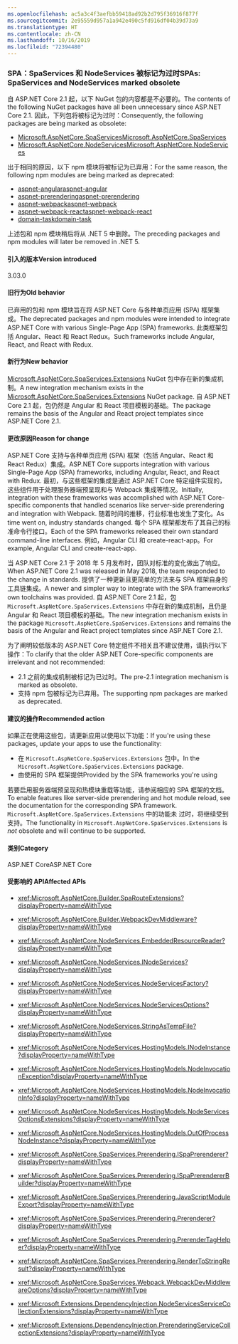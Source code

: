 ```yaml
---
ms.openlocfilehash: ac5a3c4f3aefbb59418ad92b2d795f36916f877f
ms.sourcegitcommit: 2e95559d957a1a942e490c5fd916df04b39d73a9
ms.translationtype: HT
ms.contentlocale: zh-CN
ms.lasthandoff: 10/16/2019
ms.locfileid: "72394480"
---
```

### <a name="spas-spaservices-and-nodeservices-marked-obsolete"></a><span data-ttu-id="5822b-101">SPA：SpaServices 和 NodeServices 被标记为过时</span><span class="sxs-lookup"><span data-stu-id="5822b-101">SPAs: SpaServices and NodeServices marked obsolete</span></span>

<span data-ttu-id="5822b-102">自 ASP.NET Core 2.1 起，以下 NuGet 包的内容都是不必要的。</span><span class="sxs-lookup"><span data-stu-id="5822b-102">The contents of the following NuGet packages have all been unnecessary since ASP.NET Core 2.1.</span></span> <span data-ttu-id="5822b-103">因此，下列包将被标记为过时：</span><span class="sxs-lookup"><span data-stu-id="5822b-103">Consequently, the following packages are being marked as obsolete:</span></span>

- [<span data-ttu-id="5822b-104">Microsoft.AspNetCore.SpaServices</span><span class="sxs-lookup"><span data-stu-id="5822b-104">Microsoft.AspNetCore.SpaServices</span></span>](https://www.nuget.org/packages/Microsoft.AspNetCore.SpaServices/)
- [<span data-ttu-id="5822b-105">Microsoft.AspNetCore.NodeServices</span><span class="sxs-lookup"><span data-stu-id="5822b-105">Microsoft.AspNetCore.NodeServices</span></span>](https://www.nuget.org/packages/Microsoft.AspNetCore.NodeServices/)

<span data-ttu-id="5822b-106">出于相同的原因，以下 npm 模块将被标记为已弃用：</span><span class="sxs-lookup"><span data-stu-id="5822b-106">For the same reason, the following npm modules are being marked as deprecated:</span></span>

- [<span data-ttu-id="5822b-107">aspnet-angular</span><span class="sxs-lookup"><span data-stu-id="5822b-107">aspnet-angular</span></span>](https://www.npmjs.com/package/aspnet-angular)
- [<span data-ttu-id="5822b-108">aspnet-prerendering</span><span class="sxs-lookup"><span data-stu-id="5822b-108">aspnet-prerendering</span></span>](https://www.npmjs.com/package/aspnet-prerendering)
- [<span data-ttu-id="5822b-109">aspnet-webpack</span><span class="sxs-lookup"><span data-stu-id="5822b-109">aspnet-webpack</span></span>](https://www.npmjs.com/package/aspnet-webpack)
- [<span data-ttu-id="5822b-110">aspnet-webpack-react</span><span class="sxs-lookup"><span data-stu-id="5822b-110">aspnet-webpack-react</span></span>](https://www.npmjs.com/package/aspnet-webpack-react)
- [<span data-ttu-id="5822b-111">domain-task</span><span class="sxs-lookup"><span data-stu-id="5822b-111">domain-task</span></span>](https://www.npmjs.com/package/domain-task)

<span data-ttu-id="5822b-112">上述包和 npm 模块稍后将从 .NET 5 中删除。</span><span class="sxs-lookup"><span data-stu-id="5822b-112">The preceding packages and npm modules will later be removed in .NET 5.</span></span>

#### <a name="version-introduced"></a><span data-ttu-id="5822b-113">引入的版本</span><span class="sxs-lookup"><span data-stu-id="5822b-113">Version introduced</span></span>

<span data-ttu-id="5822b-114">3.0</span><span class="sxs-lookup"><span data-stu-id="5822b-114">3.0</span></span>

#### <a name="old-behavior"></a><span data-ttu-id="5822b-115">旧行为</span><span class="sxs-lookup"><span data-stu-id="5822b-115">Old behavior</span></span>

<span data-ttu-id="5822b-116">已弃用的包和 npm 模块旨在将 ASP.NET Core 与各种单页应用 (SPA) 框架集成。</span><span class="sxs-lookup"><span data-stu-id="5822b-116">The deprecated packages and npm modules were intended to integrate ASP.NET Core with various Single-Page App (SPA) frameworks.</span></span> <span data-ttu-id="5822b-117">此类框架包括 Angular、React 和 React Redux。</span><span class="sxs-lookup"><span data-stu-id="5822b-117">Such frameworks include Angular, React, and React with Redux.</span></span>

#### <a name="new-behavior"></a><span data-ttu-id="5822b-118">新行为</span><span class="sxs-lookup"><span data-stu-id="5822b-118">New behavior</span></span>

<span data-ttu-id="5822b-119">[Microsoft.AspNetCore.SpaServices.Extensions](https://www.nuget.org/packages/Microsoft.AspNetCore.SpaServices.Extensions/) NuGet 包中存在新的集成机制。</span><span class="sxs-lookup"><span data-stu-id="5822b-119">A new integration mechanism exists in the [Microsoft.AspNetCore.SpaServices.Extensions](https://www.nuget.org/packages/Microsoft.AspNetCore.SpaServices.Extensions/) NuGet package.</span></span> <span data-ttu-id="5822b-120">自 ASP.NET Core 2.1 起，包仍然是 Angular 和 React 项目模板的基础。</span><span class="sxs-lookup"><span data-stu-id="5822b-120">The package remains the basis of the Angular and React project templates since ASP.NET Core 2.1.</span></span>

#### <a name="reason-for-change"></a><span data-ttu-id="5822b-121">更改原因</span><span class="sxs-lookup"><span data-stu-id="5822b-121">Reason for change</span></span>

<span data-ttu-id="5822b-122">ASP.NET Core 支持与各种单页应用 (SPA) 框架（包括 Angular、React 和 React Redux）集成。</span><span class="sxs-lookup"><span data-stu-id="5822b-122">ASP.NET Core supports integration with various Single-Page App (SPA) frameworks, including Angular, React, and React with Redux.</span></span> <span data-ttu-id="5822b-123">最初，与这些框架的集成是通过 ASP.NET Core 特定组件实现的，这些组件用于处理服务器端预呈现和与 Webpack 集成等情况。</span><span class="sxs-lookup"><span data-stu-id="5822b-123">Initially, integration with these frameworks was accomplished with ASP.NET Core-specific components that handled scenarios like server-side prerendering and integration with Webpack.</span></span> <span data-ttu-id="5822b-124">随着时间的推移，行业标准也发生了变化。</span><span class="sxs-lookup"><span data-stu-id="5822b-124">As time went on, industry standards changed.</span></span> <span data-ttu-id="5822b-125">每个 SPA 框架都发布了其自己的标准命令行接口。</span><span class="sxs-lookup"><span data-stu-id="5822b-125">Each of the SPA frameworks released their own standard command-line interfaces.</span></span> <span data-ttu-id="5822b-126">例如，Angular CLI 和 create-react-app。</span><span class="sxs-lookup"><span data-stu-id="5822b-126">For example, Angular CLI and create-react-app.</span></span>

<span data-ttu-id="5822b-127">当 ASP.NET Core 2.1 于 2018 年 5 月发布时，团队对标准的变化做出了响应。</span><span class="sxs-lookup"><span data-stu-id="5822b-127">When ASP.NET Core 2.1 was released in May 2018, the team responded to the change in standards.</span></span> <span data-ttu-id="5822b-128">提供了一种更新且更简单的方法来与 SPA 框架自身的工具链集成。</span><span class="sxs-lookup"><span data-stu-id="5822b-128">A newer and simpler way to integrate with the SPA frameworks' own toolchains was provided.</span></span> <span data-ttu-id="5822b-129">自 ASP.NET Core 2.1 起，包 `Microsoft.AspNetCore.SpaServices.Extensions` 中存在新的集成机制，且仍是 Angular 和 React 项目模板的基础。</span><span class="sxs-lookup"><span data-stu-id="5822b-129">The new integration mechanism exists in the package `Microsoft.AspNetCore.SpaServices.Extensions` and remains the basis of the Angular and React project templates since ASP.NET Core 2.1.</span></span>

<span data-ttu-id="5822b-130">为了阐明较低版本的 ASP.NET Core 特定组件不相关且不建议使用，请执行以下操作：</span><span class="sxs-lookup"><span data-stu-id="5822b-130">To clarify that the older ASP.NET Core-specific components are irrelevant and not recommended:</span></span>

- <span data-ttu-id="5822b-131">2\.1 之前的集成机制被标记为已过时。</span><span class="sxs-lookup"><span data-stu-id="5822b-131">The pre-2.1 integration mechanism is marked as obsolete.</span></span>
- <span data-ttu-id="5822b-132">支持 npm 包被标记为已弃用。</span><span class="sxs-lookup"><span data-stu-id="5822b-132">The supporting npm packages are marked as deprecated.</span></span>

#### <a name="recommended-action"></a><span data-ttu-id="5822b-133">建议的操作</span><span class="sxs-lookup"><span data-stu-id="5822b-133">Recommended action</span></span>

<span data-ttu-id="5822b-134">如果正在使用这些包，请更新应用以使用以下功能：</span><span class="sxs-lookup"><span data-stu-id="5822b-134">If you're using these packages, update your apps to use the functionality:</span></span>

- <span data-ttu-id="5822b-135">在 `Microsoft.AspNetCore.SpaServices.Extensions` 包中。</span><span class="sxs-lookup"><span data-stu-id="5822b-135">In the `Microsoft.AspNetCore.SpaServices.Extensions` package.</span></span>
- <span data-ttu-id="5822b-136">由使用的 SPA 框架提供</span><span class="sxs-lookup"><span data-stu-id="5822b-136">Provided by the SPA frameworks you're using</span></span>

<span data-ttu-id="5822b-137">若要启用服务器端预呈现和热模块重载等功能，请参阅相应的 SPA 框架的文档。</span><span class="sxs-lookup"><span data-stu-id="5822b-137">To enable features like server-side prerendering and hot module reload, see the documentation for the corresponding SPA framework.</span></span> <span data-ttu-id="5822b-138">`Microsoft.AspNetCore.SpaServices.Extensions` 中的功能未  过时，将继续受到支持。</span><span class="sxs-lookup"><span data-stu-id="5822b-138">The functionality in `Microsoft.AspNetCore.SpaServices.Extensions` is *not* obsolete and will continue to be supported.</span></span>

#### <a name="category"></a><span data-ttu-id="5822b-139">类别</span><span class="sxs-lookup"><span data-stu-id="5822b-139">Category</span></span>

<span data-ttu-id="5822b-140">ASP.NET Core</span><span class="sxs-lookup"><span data-stu-id="5822b-140">ASP.NET Core</span></span>

#### <a name="affected-apis"></a><span data-ttu-id="5822b-141">受影响的 API</span><span class="sxs-lookup"><span data-stu-id="5822b-141">Affected APIs</span></span>

- <xref:Microsoft.AspNetCore.Builder.SpaRouteExtensions?displayProperty=nameWithType>
- <xref:Microsoft.AspNetCore.Builder.WebpackDevMiddleware?displayProperty=nameWithType>

- <xref:Microsoft.AspNetCore.NodeServices.EmbeddedResourceReader?displayProperty=nameWithType>
- <xref:Microsoft.AspNetCore.NodeServices.INodeServices?displayProperty=nameWithType>
- <xref:Microsoft.AspNetCore.NodeServices.NodeServicesFactory?displayProperty=nameWithType>
- <xref:Microsoft.AspNetCore.NodeServices.NodeServicesOptions?displayProperty=nameWithType>
- <xref:Microsoft.AspNetCore.NodeServices.StringAsTempFile?displayProperty=nameWithType>
- <xref:Microsoft.AspNetCore.NodeServices.HostingModels.INodeInstance?displayProperty=nameWithType>
- <xref:Microsoft.AspNetCore.NodeServices.HostingModels.NodeInvocationException?displayProperty=nameWithType>
- <xref:Microsoft.AspNetCore.NodeServices.HostingModels.NodeInvocationInfo?displayProperty=nameWithType>
- <xref:Microsoft.AspNetCore.NodeServices.HostingModels.NodeServicesOptionsExtensions?displayProperty=nameWithType>
- <xref:Microsoft.AspNetCore.NodeServices.HostingModels.OutOfProcessNodeInstance?displayProperty=nameWithType>

- <xref:Microsoft.AspNetCore.SpaServices.Prerendering.ISpaPrerenderer?displayProperty=nameWithType>
- <xref:Microsoft.AspNetCore.SpaServices.Prerendering.ISpaPrerendererBuilder?displayProperty=nameWithType>
- <xref:Microsoft.AspNetCore.SpaServices.Prerendering.JavaScriptModuleExport?displayProperty=nameWithType>
- <xref:Microsoft.AspNetCore.SpaServices.Prerendering.Prerenderer?displayProperty=nameWithType>
- <xref:Microsoft.AspNetCore.SpaServices.Prerendering.PrerenderTagHelper?displayProperty=nameWithType>
- <xref:Microsoft.AspNetCore.SpaServices.Prerendering.RenderToStringResult?displayProperty=nameWithType>
- <xref:Microsoft.AspNetCore.SpaServices.Webpack.WebpackDevMiddlewareOptions?displayProperty=nameWithType>

- <xref:Microsoft.Extensions.DependencyInjection.NodeServicesServiceCollectionExtensions?displayProperty=nameWithType>
- <xref:Microsoft.Extensions.DependencyInjection.PrerenderingServiceCollectionExtensions?displayProperty=nameWithType>

<!--

#### Affected APIs

- `T:Microsoft.AspNetCore.Builder.SpaRouteExtensions`
- `T:Microsoft.AspNetCore.Builder.WebpackDevMiddleware`

- `T:Microsoft.AspNetCore.NodeServices.EmbeddedResourceReader`
- `T:Microsoft.AspNetCore.NodeServices.INodeServices`
- `T:Microsoft.AspNetCore.NodeServices.NodeServicesFactory`
- `T:Microsoft.AspNetCore.NodeServices.NodeServicesOptions`
- `T:Microsoft.AspNetCore.NodeServices.StringAsTempFile`
- `T:Microsoft.AspNetCore.NodeServices.HostingModels.INodeInstance`
- `T:Microsoft.AspNetCore.NodeServices.HostingModels.NodeInvocationException`
- `T:Microsoft.AspNetCore.NodeServices.HostingModels.NodeInvocationInfo`
- `T:Microsoft.AspNetCore.NodeServices.HostingModels.NodeServicesOptionsExtensions`
- `T:Microsoft.AspNetCore.NodeServices.HostingModels.OutOfProcessNodeInstance`

- `T:Microsoft.AspNetCore.SpaServices.Prerendering.ISpaPrerenderer`
- `T:Microsoft.AspNetCore.SpaServices.Prerendering.ISpaPrerendererBuilder`
- `T:Microsoft.AspNetCore.SpaServices.Prerendering.JavaScriptModuleExport`
- `T:Microsoft.AspNetCore.SpaServices.Prerendering.Prerenderer`
- `T:Microsoft.AspNetCore.SpaServices.Prerendering.PrerenderTagHelper`
- `T:Microsoft.AspNetCore.SpaServices.Prerendering.RenderToStringResult`
- `T:Microsoft.AspNetCore.SpaServices.Webpack.WebpackDevMiddlewareOptions`

- `T:Microsoft.Extensions.DependencyInjection.NodeServicesServiceCollectionExtensions`
- `T:Microsoft.Extensions.DependencyInjection.PrerenderingServiceCollectionExtensions`

-->
